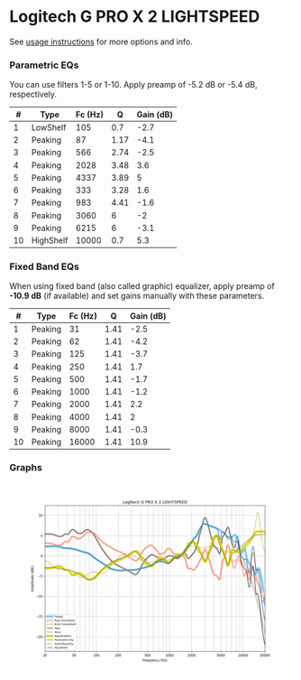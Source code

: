 # Logitech G PRO X 2 LIGHTSPEED
See [usage instructions](https://github.com/jaakkopasanen/AutoEq#usage) for more options and info.

### Parametric EQs
You can use filters 1-5 or 1-10. Apply preamp of -5.2 dB or -5.4 dB, respectively.

|   # | Type      |   Fc (Hz) |    Q |   Gain (dB) |
|-----|-----------|-----------|------|-------------|
|   1 | LowShelf  |       105 | 0.7  |        -2.7 |
|   2 | Peaking   |        87 | 1.17 |        -4.1 |
|   3 | Peaking   |       566 | 2.74 |        -2.5 |
|   4 | Peaking   |      2028 | 3.48 |         3.6 |
|   5 | Peaking   |      4337 | 3.89 |         5   |
|   6 | Peaking   |       333 | 3.28 |         1.6 |
|   7 | Peaking   |       983 | 4.41 |        -1.6 |
|   8 | Peaking   |      3060 | 6    |        -2   |
|   9 | Peaking   |      6215 | 6    |        -3.1 |
|  10 | HighShelf |     10000 | 0.7  |         5.3 |

### Fixed Band EQs
When using fixed band (also called graphic) equalizer, apply preamp of **-10.9 dB** (if available) and set gains manually with these parameters.

|   # | Type    |   Fc (Hz) |    Q |   Gain (dB) |
|-----|---------|-----------|------|-------------|
|   1 | Peaking |        31 | 1.41 |        -2.5 |
|   2 | Peaking |        62 | 1.41 |        -4.2 |
|   3 | Peaking |       125 | 1.41 |        -3.7 |
|   4 | Peaking |       250 | 1.41 |         1.7 |
|   5 | Peaking |       500 | 1.41 |        -1.7 |
|   6 | Peaking |      1000 | 1.41 |        -1.2 |
|   7 | Peaking |      2000 | 1.41 |         2.2 |
|   8 | Peaking |      4000 | 1.41 |         2   |
|   9 | Peaking |      8000 | 1.41 |        -0.3 |
|  10 | Peaking |     16000 | 1.41 |        10.9 |

### Graphs
![](./Logitech%20G%20PRO%20X%202%20LIGHTSPEED.png)
